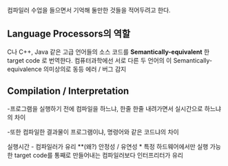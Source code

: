 


컴파일러 수업을 들으면서 기억해 둘만한 것들을 적어두려고 한다.

## Language Processors의 역할

C나 C++, Java 같은 고급 언어들의 소스 코드를
**Semantically-equivalent** 한 target code 로 번역한다. 
컴퓨터과학에선 서로 다른 두 언어의 이 Semantically-equivalence 의미상의로 동등
에러 / 버그 감지

## Compilation  /  Interpretation

 
-프로그램을 실행하기 전에 컴파일을 하느냐, 한줄 한줄 내려가면서 실시간으로 하느냐의 차이

-또한 컴파일한 결과물이 프로그램이냐, 명령어와 같은 코드냐의 차이

실행시간 - 컴파일러가 유리 **(왜?)
안정성 / 유연성
	*  특정 하드웨어에서만 실행 가능한 target code를 통째로 만들어내는 컴파일러보다 인터프리터가 유리

<!--stackedit_data:
eyJoaXN0b3J5IjpbOTM0OTA1OTg3LC0xNDE2NzgzMDcwXX0=
-->